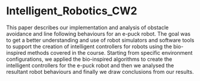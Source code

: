 # Intelligent_Robotics_CW2

This paper describes our implementation and analysis of obstacle avoidance and line following behaviours for an
e-puck robot. The goal was to get a better understanding and use
of robot simulators and software tools to support the creation of
intelligent controllers for robots using the bio-inspired methods
covered in the course. Starting from specific environment configurations, we applied the bio-inspired algorithms to create the
intelligent controllers for the e-puck robot and then we analysed
the resultant robot behaviours and finally we draw conclusions
from our results.
